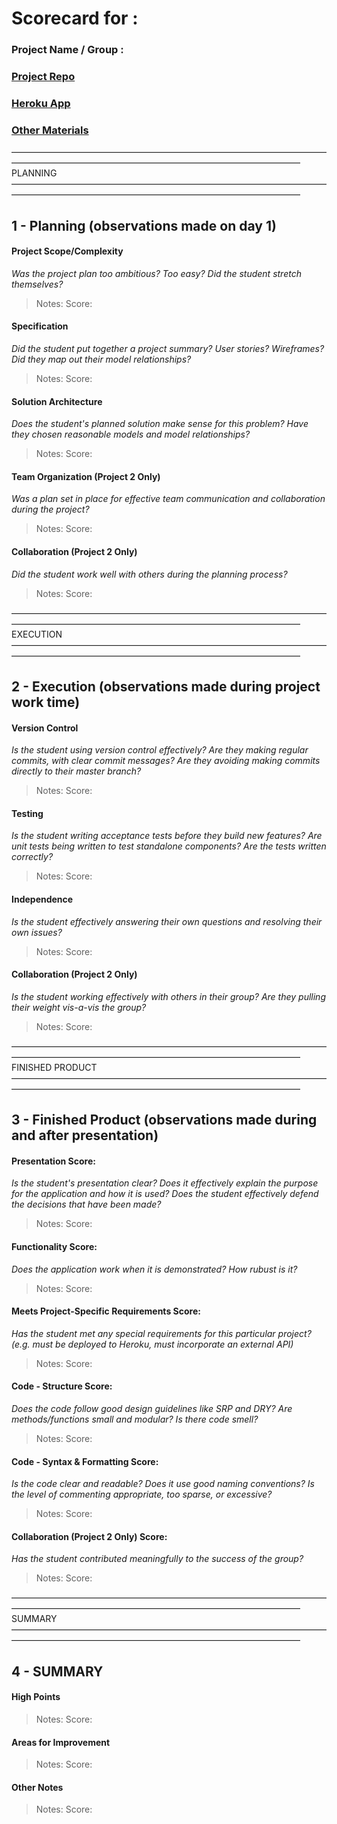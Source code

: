 # Scorecard for :
### Project Name / Group :
### [Project Repo]()
### [Heroku App]()
### [Other Materials]()

—————————————————————————————————————————————————————————————————————
                              PLANNING
—————————————————————————————————————————————————————————————————————

## 1 - Planning (observations made on day 1)
#### Project Scope/Complexity
*Was the project plan too ambitious? Too easy? Did the student stretch themselves?*
> Notes:
> Score:


#### Specification
*Did the student put together a project summary? User stories? Wireframes? Did they map out their model relationships?*
> Notes:
> Score:


#### Solution Architecture
*Does the student's planned solution make sense for this problem? Have they chosen reasonable models and model relationships?*
> Notes:
> Score:


#### Team Organization (Project 2 Only)
*Was a plan set in place for effective team communication and collaboration during the project?*
> Notes:
> Score:


#### Collaboration (Project 2 Only)
*Did the student work well with others during the planning process?*
> Notes:
> Score:


—————————————————————————————————————————————————————————————————————
                              EXECUTION
—————————————————————————————————————————————————————————————————————

## 2 - Execution (observations made during project work time)
#### Version Control
*Is the student using version control effectively? Are they making regular commits, with clear commit messages? Are they avoiding making commits directly to their master branch?*
> Notes:
> Score:


#### Testing
*Is the student writing acceptance tests before they build new features? Are unit tests being written to test standalone components? Are the tests written correctly?*
> Notes:
> Score:


#### Independence
*Is the student effectively answering their own questions and resolving their own issues?*
> Notes:
> Score:


#### Collaboration (Project 2 Only)
*Is the student working effectively with others in their group? Are they pulling their weight vis-a-vis the group?*
> Notes:
> Score:

—————————————————————————————————————————————————————————————————————
                              FINISHED PRODUCT
—————————————————————————————————————————————————————————————————————

## 3 - Finished Product (observations made during and after presentation)
#### Presentation Score:
*Is the student's presentation clear? Does it effectively explain the purpose for the application and how it is used? Does the student effectively defend the decisions that have been made?*
> Notes:
> Score:


#### Functionality Score:
*Does the application work when it is demonstrated? How rubust is it?*
> Notes:
> Score:


#### Meets Project-Specific Requirements Score:
*Has the student met any special requirements for this particular project? (e.g. must be deployed to Heroku, must incorporate an external API)*
> Notes:
> Score:


#### Code - Structure Score:
*Does the code follow good design guidelines like SRP and DRY? Are methods/functions small and modular? Is there code smell?*
> Notes:
> Score:


#### Code - Syntax & Formatting Score:
*Is the code clear and readable? Does it use good naming conventions? Is the level of commenting appropriate, too sparse, or excessive?*
> Notes:
> Score:


#### Collaboration (Project 2 Only) Score:
*Has the student contributed meaningfully to the success of the group?*
> Notes:
> Score:


—————————————————————————————————————————————————————————————————————
                              SUMMARY
—————————————————————————————————————————————————————————————————————
## 4 - SUMMARY
#### High Points
> Notes:
> Score:

#### Areas for Improvement
> Notes:
> Score:

#### Other Notes
> Notes:
> Score:


